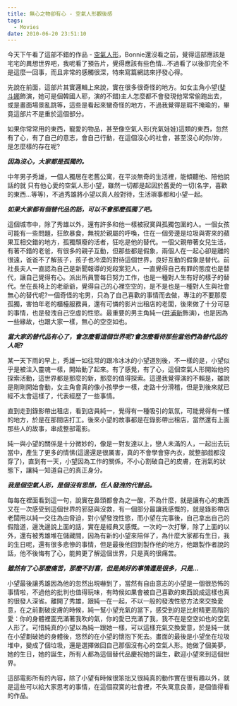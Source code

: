 ```yaml
---
title: 無心之物卻有心 - 空氣人形觀後感
tags:
  - Movies
date: 2010-06-20 23:51:10
---
```


今天下午看了這部不錯的作品 - [空氣人形](http://www.imdb.com/title/tt1371630/)，Bonnie還沒看之前，覺得這部應該是宅宅的異想世界吧，我呢看了預告片，覺得應該有些色情...不過看了以後卻完全不是這麼一回事，而且非常的感觸很深，特來寫篇網誌來抒發心得。

先說在前面，這部片其實邏輯上來說，實在很多很奇怪的地方。如女主角小望([斐斗娜](http://en.wikipedia.org/wiki/Bae_Doona)飾演，她可是個韓國人耶，演的不錯)主人怎麼都不會發現他常常偷跑出去，或是畫面場景亂跳等，這些是看起來蠻奇怪的地方，不過我覺得是瑕不掩瑜的，畢竟這部片不是重於這個部分。

如果你常常用的東西，寵愛的物品，甚至像空氣人形(充氣娃娃)這類的東西，忽然有了心，有了自己的意志，會自己行動，在這個沒心的社會，甚至沒心的你/妳，是怎麼樣的存在呢?

**_因為沒心，大家都是孤獨的。_**

中年男子秀雄，一個人獨居在老舊公寓，在平淡無奇的生活裡，能傾聽他、陪他說話的就
只有他心愛的空氣人形小望，雖然一切都是起因於舊愛的一切(名字，喜歡的東西...等等)，不過秀雄將小望以真人般對待，生活瑣事都和小望一起。

**_如果大家都有個替代品的話，可以不會那麼孤獨了吧。_**

這個城市中，除了秀雄以外，還有許多和他一樣被寂寞與孤獨包圍的人。一個女孩可能有一些問題，狂飲暴食，無視於親屬的呼喚，住在一個旁邊是垃圾與寄來的蘋果互相交錯的地方，孤獨頹廢的活者，狂吃是他的替代。一個父親帶著女兒生活，有著不錯的老爸，有很多的親子互動，但那些都是假象，兩個人在一起心卻是離的很遠，爸爸不了解孩子，孩子也冷漠的對待這個世界，良好互動的假象是替代。前社長夫人一直認為自己是新聞報導的兇殺案犯人，一直覺得自己有罪的態度也是替代，讓自己覺得有心。派出所員警每日努力工作，也是一種對人生有好的樣子的替代。坐在長椅上的老爺爺，覺得自己的心裡空空的，是不是也是一種對人生與社會無心的替代呢?一個奇怪的宅男，只為了自己喜歡的事情而去做，專注的不要那麼孤獨，害怕年老的櫃檯服務員，還有可憐的影片出租店的老闆，後來做了十分可惡的事情，也是發洩自己空虛的性慾。最重要的男主角純一([井浦新](http://ja.wikipedia.org/wiki/ARATA)飾演)，也是因為一些緣故，也跟大家一樣，無心的空空如也。

_**當大家的替代品有心了，會怎麼看這個世界呢?會怎麼看待那些當他們為替代品的人呢?**_

某一天下雨的早上，秀雄一如往常的跟冷冰冰的小望道別後，不一樣的是，小望似乎是被注入靈魂一樣，開始動了起來。有了感覺，有了心，這個空氣人形開始他的探索活動，這世界都是那麼的新，那麼的值得探索。這邊我覺得演的不賴是，雖說是剛剛開始會動，女主角會真的像小孩學步一樣，走路十分滑稽，但是到後來就已經不太會這樣了，代表經歷了一些事情。

直到走到錄影帶出租店，看到店員純一，覺得有一種吸引的氣氛，可能覺得有一樣的地方，於是在那間店打工。後來小望的故事都是在錄影帶出租店，當然還有上面那些人的故事，串成整部電影。

純一與小望的關係是十分微妙的，像是一對友達以上，戀人未滿的人，一起出去玩當中，產生了更多的情愫(這邊還是很厲害，真的不會學會穿內衣，就整部戲都沒穿了)，直到有一天，小望因為工作的關係，不小心割破自己的皮膚，在消氣的狀態下，讓純一知道自己的真正身分。

_**我是個空氣人形，是個沒有思想，任人發洩的代替品。**_

每每在裡面看到這一句，說實在鼻頭都會為之一酸，不為什麼，就是讓有心的東西又在一次感受到這個世界的邪惡與沒救，有一個部分最讓我感慨的，就是錄影帶店老闆用以純一交往為由脅迫，對小望發洩性慾，而小望在完事後，自己拿出自己的假陰道，邊洗邊說上面的話，實在是經典又感慨。一次的一次打擊，除了上面的以外，還有被秀雄堆在儲藏間，因為有新的小望來陪伴了，為什麼大家都有生日，我的生日呢，還有很多悲慘的事情，但是最後他回到製作他的地方，他跟製作者說的話，他不後悔有了心，能夠更了解這個世界，只是真的很痛苦。

_**雖然有了心那麼痛苦，那麼不討喜，但是美好的事情還是很多，只是...**_

小望最後讓秀雄因為他的忽然出現嚇到了，當然有自由意志的小望是一個很恐怖的事情啦，不過他的批判也值得玩味，有時候如果會被自己喜歡的東西說成這樣也真的很發人深省。離開了秀雄，跟純一在一起，不以一般的發洩性慾方法來交換愛意，在之前劃破皮膚的時候，純一幫小望充氣的當下，感受到的是比射精更高階的愛：你的身體裡面充滿著我吹的氣，你的愛已充滿了我，我不在是空空如也的空氣人形了。可惜純真的小望以為純一跟她一樣，可以這樣充氣交換愛意，於是純一就在小望劃破她的身體後，悠然的在小望的懷抱下死去。畫面的最後是小望坐在垃圾堆中，變成了個垃圾，還是選擇做回自己那個沒有心的空氣人形。她做了個美夢，她的生日，她的誕生，所有人都為這個替代品慶祝她的誕生，歡迎小望來到這個世界。

這部電影所有的內容，除了小望有時候很笨拙又很純真的動作實在很有趣以外，就是這些可以給大家思考的事情，在這個寂寞的社會裡，不失寓意良善，是個值得看的作品。